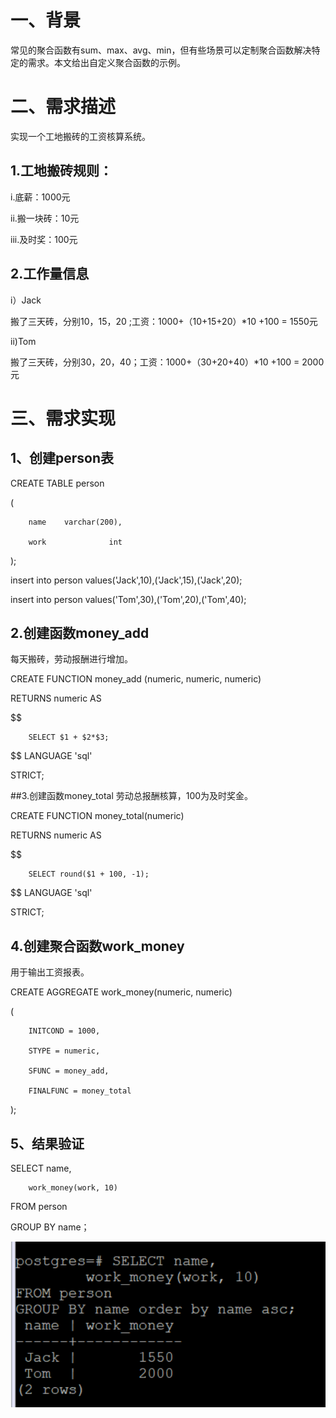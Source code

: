 # 一、背景
  常见的聚合函数有sum、max、avg、min，但有些场景可以定制聚合函数解决特定的需求。本文给出自定义聚合函数的示例。

# 二、需求描述
实现一个工地搬砖的工资核算系统。

## 1.工地搬砖规则：
i.底薪：1000元

ii.搬一块砖：10元

iii.及时奖：100元

## 2.工作量信息
i）Jack

搬了三天砖，分别10，15，20 ;工资：1000+（10+15+20）*10 +100 = 1550元

ii)Tom

搬了三天砖，分别30，20，40；工资：1000+（30+20+40）*10 +100 = 2000元

# 三、需求实现
## 1、创建person表
CREATE TABLE person

(

        name    varchar(200),

        work              int

);

insert into person values('Jack',10),('Jack',15),('Jack',20);

insert into person values('Tom',30),('Tom',20),('Tom',40);

## 2.创建函数money_add
每天搬砖，劳动报酬进行增加。

CREATE FUNCTION money_add (numeric, numeric, numeric)

RETURNS numeric AS

$$

        SELECT $1 + $2*$3;

$$ LANGUAGE 'sql' 

STRICT;

##3.创建函数money_total
劳动总报酬核算，100为及时奖金。

CREATE FUNCTION money_total(numeric)

RETURNS numeric AS

$$

        SELECT round($1 + 100, -1);

$$ LANGUAGE 'sql'

STRICT;

## 4.创建聚合函数work_money
用于输出工资报表。

CREATE AGGREGATE work_money(numeric, numeric)

(

        INITCOND = 1000,

        STYPE = numeric,

        SFUNC = money_add,

        FINALFUNC = money_total

);

## 5、结果验证
SELECT name,

        work_money(work, 10)

FROM person 

GROUP BY name；

![image 图1](https://github.com/sinwaj/database/blob/main/images/2020-01.png)
